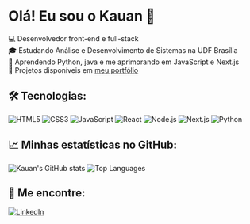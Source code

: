 # Olá! Eu sou o Kauan 👋

💻 Desenvolvedor front-end e full-stack  
🎓 Estudando Análise e Desenvolvimento de Sistemas na UDF Brasília  
🌱 Aprendendo Python, java e me aprimorando em JavaScript e Next.js  
🚀 Projetos disponíveis em [meu portfólio](https://github.com/silvakwan1)

## 🛠 Tecnologias:

![HTML5](https://img.shields.io/badge/-HTML5-E34F26?style=flat&logo=html5&logoColor=white)
![CSS3](https://img.shields.io/badge/-CSS3-1572B6?style=flat&logo=css3&logoColor=white)
![JavaScript](https://img.shields.io/badge/-JavaScript-F7DF1E?style=flat&logo=javascript&logoColor=black)
![React](https://img.shields.io/badge/-React-61DAFB?style=flat&logo=react&logoColor=black)
![Node.js](https://img.shields.io/badge/-Node.js-339933?style=flat&logo=nodedotjs&logoColor=white)
![Next.js](https://img.shields.io/badge/-Next.js-000000?style=flat&logo=nextdotjs&logoColor=white)
![Python](https://img.shields.io/badge/-Python-3776AB?style=flat&logo=python&logoColor=white)

## 📈 Minhas estatísticas no GitHub:

![Kauan's GitHub stats](https://github-readme-stats.vercel.app/api?username=silvakwan1&show_icons=true&theme=radical)
![Top Languages](https://github-readme-stats.vercel.app/api/top-langs/?username=silvakwan1&layout=compact&theme=radical)

## 🔗 Me encontre:

[![LinkedIn](https://img.shields.io/badge/LinkedIn-blue?style=for-the-badge&logo=linkedin)](https://www.linkedin.com/in/silva-kauan/)
